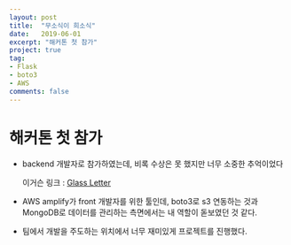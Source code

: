 ```yaml
---
layout: post
title:  "무소식이 희소식"
date:   2019-06-01
excerpt: "해커톤 첫 참가"
project: true
tag:
- Flask
- boto3
- AWS
comments: false
---
```

# 해커톤 첫 참가

* backend 개발자로 참가하였는데, 비록 수상은 못 했지만 너무 소중한 추억이었다

  이거슨 링크 : <a href="https://github.com/samslow/GlassLetter-Front">Glass Letter</a>


* AWS amplify가 front 개발자를 위한 툴인데, boto3로 s3 연동하는 것과 MongoDB로 데이터를 관리하는 측면에서는 내 역할이 돋보였던 것 같다.

* 팀에서 개발을 주도하는 위치에서 너무 재미있게 프로젝트를 진행했다.
